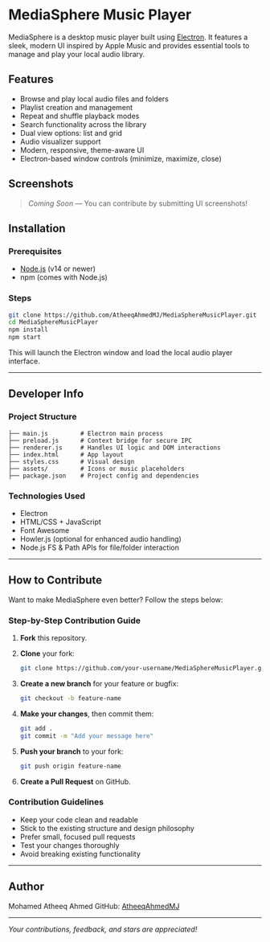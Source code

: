 # MediaSphere Music Player

MediaSphere is a desktop music player built using [Electron](https://www.electronjs.org/). It features a sleek, modern UI inspired by Apple Music and provides essential tools to manage and play your local audio library.

## Features

- Browse and play local audio files and folders
- Playlist creation and management
- Repeat and shuffle playback modes
- Search functionality across the library
- Dual view options: list and grid
- Audio visualizer support
- Modern, responsive, theme-aware UI
- Electron-based window controls (minimize, maximize, close)

## Screenshots

> _Coming Soon_ — You can contribute by submitting UI screenshots!

## Installation

### Prerequisites

- [Node.js](https://nodejs.org/) (v14 or newer)
- npm (comes with Node.js)

### Steps

```bash
git clone https://github.com/AtheeqAhmedMJ/MediaSphereMusicPlayer.git
cd MediaSphereMusicPlayer
npm install
npm start
````

This will launch the Electron window and load the local audio player interface.

---

## Developer Info

### Project Structure

```
├── main.js         # Electron main process
├── preload.js      # Context bridge for secure IPC
├── renderer.js     # Handles UI logic and DOM interactions
├── index.html      # App layout
├── styles.css      # Visual design
├── assets/         # Icons or music placeholders
├── package.json    # Project config and dependencies
```

### Technologies Used

* Electron
* HTML/CSS + JavaScript
* Font Awesome
* Howler.js (optional for enhanced audio handling)
* Node.js FS & Path APIs for file/folder interaction

---

## How to Contribute

Want to make MediaSphere even better? Follow the steps below:

### Step-by-Step Contribution Guide

1. **Fork** this repository.
2. **Clone** your fork:

   ```bash
   git clone https://github.com/your-username/MediaSphereMusicPlayer.git
   ```
3. **Create a new branch** for your feature or bugfix:

   ```bash
   git checkout -b feature-name
   ```
4. **Make your changes**, then commit them:

   ```bash
   git add .
   git commit -m "Add your message here"
   ```
5. **Push your branch** to your fork:

   ```bash
   git push origin feature-name
   ```
6. **Create a Pull Request** on GitHub.

### Contribution Guidelines

* Keep your code clean and readable
* Stick to the existing structure and design philosophy
* Prefer small, focused pull requests
* Test your changes thoroughly
* Avoid breaking existing functionality

---


## Author

Mohamed Atheeq Ahmed
GitHub: [AtheeqAhmedMJ](https://github.com/AtheeqAhmedMJ)

---

*Your contributions, feedback, and stars are appreciated!*


